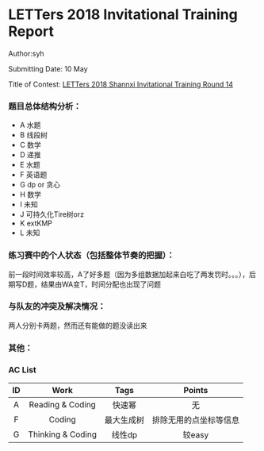 # LETTers 2018 Invitational Training Report

Author:syh

Submitting Date: 10 May

Title of Contest: [LETTers 2018 Shannxi Invitational Training Round 14](https://vjudge.net/contest/228287)

### 题目总体结构分析：
 - A 水题
 - B 线段树
 - C 数学
 - D 递推
 - E 水题
 - F 英语题
 - G dp or 贪心
 - H 数学
 - I 未知
 - J 可持久化Tire树orz
 - K extKMP
 - L 未知

### 练习赛中的个人状态（包括整体节奏的把握）：
前一段时间效率较高，A了好多题（因为多组数据加起来白吃了两发罚时。。。），后期写D题，结果由WA变T，时间分配也出现了问题

### 与队友的冲突及解决情况：
两人分别卡两题，然而还有能做的题没读出来

### 其他：

### AC List

|ID|Work|Tags|Points|
|:-:|:-:|:-:|:-:|
|A|Reading & Coding|快速幂|无|
|F|Coding|最大生成树|排除无用的点坐标等信息|
|G|Thinking & Coding|线性dp|较easy|
